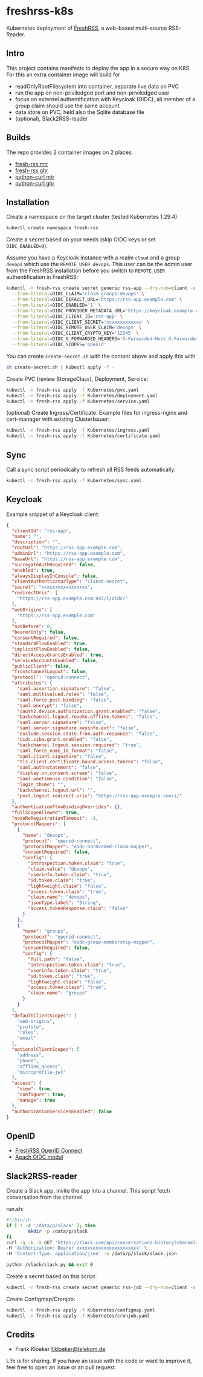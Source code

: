 # freshrss-k8s

Kubernetes deployment of [FreshRSS](https://github.com/FreshRSS/FreshRSS), a web-based multi-source RSS-Reader.

## Intro

This project contains manifests to deploy the app in a secure way on K8S. For this an extra container image will build for

- readOnlyRootFilesystem into container, separate live data on PVC
- run the app on non-priviledged port and non-priviledged user
- focus on externel authentification with Keycloak (OIDC), all member of a group claim should use the same account
- data store on PVC, held also the Sqlite database file
- (optional), Slack2RSS-reader

## Builds

The repo provides 2 container images on 2 places:

- [fresh-rss mtr](https://mtr.devops.telekom.de/repository/mcsps/fresh-rss)
- [fresh-rss ghr](https://github.com/users/eumel8/packages/container/package/freshrss-k8s/fresh-rss)
- [python-curl mtr](https://mtr.devops.telekom.de/repository/mcsps/python-curl)
- [python-curl ghr](https://github.com/users/eumel8/packages/container/package/freshrss-k8s/python-curl)

## Installation

Create a namespace on the target cluster (tested Kubernetes 1.29.4)

```bash
kubectl create namespace fresh-rss
```

Create a secret based on your needs (skip OIDC keys or set `OIDC_ENABLED=0`).

Assume you have a Keycloak instance with a realm `cloud` and a group `devops` which use the `REMOTE_USER devops`. This user can be the admin user from the FreshRSS installation before you switch to `REMOTE_USER` authentification in FreshRSS:

```bash
kubectl -n fresh-rss create secret generic rss-app --dry-run=client -o yaml \
  --from-literal=OIDC_CLAIM='claim groups:devops' \
  --from-literal=OIDC_DEFAULT_URL='https://rss-app.example.com' \
  --from-literal=OIDC_ENABLED='1' \
  --from-literal=OIDC_PROVIDER_METADATA_URL='https://keycloak.example.com/auth/realms/cloud/.well-known/openid-configuration' \
  --from-literal=OIDC_CLIENT_ID='rss-app' \
  --from-literal=OIDC_CLIENT_SECRET='xxxxxxxxxxxxx' \
  --from-literal=OIDC_REMOTE_USER_CLAIM='devops' \
  --from-literal=OIDC_CLIENT_CRYPTO_KEY='12345' \
  --from-literal=OIDC_X_FORWARDED_HEADERS='X-Forwarded-Host X-Forwarded-Port X-Forwarded-Proto' \
  --from-literal=OIDC_SCOPES='openid'
```


You can create `create-secret.sh` with the content above and apply this with

```bash
sh create-secret.sh | kubectl apply -f -
```

Create PVC (review StorageClass), Deployment, Service:

```bash
kubectl -n fresh-rss apply -f Kubernetes/pvc.yaml
kubectl -n fresh-rss apply -f Kubernetes/deployment.yaml
kubectl -n fresh-rss apply -f Kubernetes/service.yaml
```

(optional) Create Ingress/Certificate. Example files for ingress-nginx and cert-manager with existing ClusterIssuer:

```bash
kubectl -n fresh-rss apply -f Kubernetes/ingress.yaml
kubectl -n fresh-rss apply -f Kubernetes/certificate.yaml
```

## Sync

Call a sync script periodically to refresh all RSS feeds automatically:

```bash
kubectl -n fresh-rss apply -f Kubernetes/sync.yaml
```

## Keycloak

Example snippet of a Keycloak client:

```json
{
  "clientId": "rss-app",
  "name": "",
  "description": "",
  "rootUrl": "https://rss-app.example.com",
  "adminUrl": "https://rss-app.example.com",
  "baseUrl": "https://rss-app.example.com",
  "surrogateAuthRequired": false,
  "enabled": true,
  "alwaysDisplayInConsole": false,
  "clientAuthenticatorType": "client-secret",
  "secret": "xxxxxxxxxxxxxxxxx",
  "redirectUris": [
    "https://rss-app.example.com:443/i/oidc/"
  ],
  "webOrigins": [
    "https://rss-app.example.com"
  ],
  "notBefore": 0,
  "bearerOnly": false,
  "consentRequired": false,
  "standardFlowEnabled": true,
  "implicitFlowEnabled": false,
  "directAccessGrantsEnabled": true,
  "serviceAccountsEnabled": false,
  "publicClient": false,
  "frontchannelLogout": false,
  "protocol": "openid-connect",
  "attributes": {
    "saml.assertion.signature": "false",
    "saml.multivalued.roles": "false",
    "saml.force.post.binding": "false",
    "saml.encrypt": "false",
    "oauth2.device.authorization.grant.enabled": "false",
    "backchannel.logout.revoke.offline.tokens": "false",
    "saml.server.signature": "false",
    "saml.server.signature.keyinfo.ext": "false",
    "exclude.session.state.from.auth.response": "false",
    "oidc.ciba.grant.enabled": "false",
    "backchannel.logout.session.required": "true",
    "saml_force_name_id_format": "false",
    "saml.client.signature": "false",
    "tls.client.certificate.bound.access.tokens": "false",
    "saml.authnstatement": "false",
    "display.on.consent.screen": "false",
    "saml.onetimeuse.condition": "false",
    "login_theme": "",
    "backchannel.logout.url": "",
    "post.logout.redirect.uris": "https://rss-app.example.com/i/"
  },
  "authenticationFlowBindingOverrides": {},
  "fullScopeAllowed": true,
  "nodeReRegistrationTimeout": -1,
  "protocolMappers": [
    {
      "name": "devops",
      "protocol": "openid-connect",
      "protocolMapper": "oidc-hardcoded-claim-mapper",
      "consentRequired": false,
      "config": {
        "introspection.token.claim": "true",
        "claim.value": "devops",
        "userinfo.token.claim": "true",
        "id.token.claim": "true",
        "lightweight.claim": "false",
        "access.token.claim": "true",
        "claim.name": "devops",
        "jsonType.label": "String",
        "access.tokenResponse.claim": "false"
      }
    },
    {
      "name": "groups",
      "protocol": "openid-connect",
      "protocolMapper": "oidc-group-membership-mapper",
      "consentRequired": false,
      "config": {
        "full.path": "false",
        "introspection.token.claim": "true",
        "userinfo.token.claim": "true",
        "id.token.claim": "true",
        "lightweight.claim": "false",
        "access.token.claim": "true",
        "claim.name": "groups"
      }
    }
  ],
  "defaultClientScopes": [
    "web-origins",
    "profile",
    "roles",
    "email"
  ],
  "optionalClientScopes": [
    "address",
    "phone",
    "offline_access",
    "microprofile-jwt"
  ],
  "access": {
    "view": true,
    "configure": true,
    "manage": true
  },
  "authorizationServicesEnabled": false
}
```

## OpenID

- [FreshRSS OpenID Connect](https://freshrss.github.io/FreshRSS/en/admins/16_OpenID-Connect.html)
- [Apach OIDC modul](https://auth.docs.cern.ch/user-documentation/oidc/apache/)

## Slack2RSS-reader

Create a Slack app, invite the app into a channel. This script fetch conversation from the channel

run.sh:

```bash
#!/bin/sh
if [ ! -d '/data/p/slack' ]; then
        mkdir -p /data/p/slack
fi
curl -q -k -X GET 'https://slack.com/api/conversations.history?channel=XXXXX' \
-H 'Authorization: Bearer xxxxxxxxxxxxxxxxxxxxxxx' \
-H 'Content-Type: application/json' -o /data/p/slack/slack.json

python /slack/slack.py && exit 0
```

Create a secret based on this script:

```bash
kubectl -n fresh-rss create secret generic rss-job --dry-run=client -o yaml --from-file run.sh 
```

Create Configmap/Cronjob:

```bash
kubectl -n fresh-rss apply -f Kubernetes/configmap.yaml
kubectl -n fresh-rss apply -f Kubernetes/cronjob.yaml
```

## Credits

* Frank Kloeker <f.kloeker@telekom.de>

Life is for sharing. If you have an issue with the code or want to improve it, feel free to open an issue or an pull
request.

